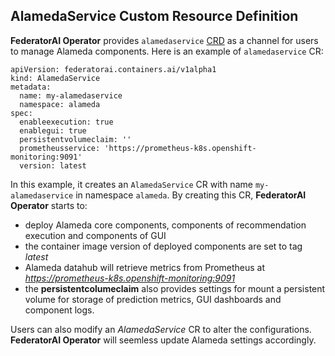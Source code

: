 ## AlamedaService Custom Resource Definition

**FederatorAI Operator** provides `alamedaservice` [CRD](https://kubernetes.io/docs/concepts/extend-kubernetes/api-extension/custom-resources/) as a channel for users to manage Alameda components. Here is an example of `alamedaservice` CR:

```
apiVersion: federatorai.containers.ai/v1alpha1
kind: AlamedaService
metadata:
  name: my-alamedaservice
  namespace: alameda
spec:
  enableexecution: true
  enablegui: true
  persistentvolumeclaim: ''
  prometheusservice: 'https://prometheus-k8s.openshift-monitoring:9091'
  version: latest
```

In this example, it creates an `AlamedaService` CR with name `my-alamedaservice` in namespace `alameda`. By creating this CR, **FederatorAI Operator** starts to:
- deploy Alameda core components, components of recommendation execution and components of GUI
- the container image version of deployed components are set to tag *latest*
- Alameda datahub will retrieve metrics from Prometheus at *https://prometheus-k8s.openshift-monitoring:9091*
- the **persistentcolumeclaim** also provides settings for mount a persistent volume for storage of prediction metrics, GUI dashboards and component logs.

Users can also modify an *AlamedaService* CR to alter the configurations. **FederatorAI Operator** will seemless update Alameda settings accordingly.

